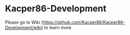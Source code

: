 # Kacper86-Development

Please go to Wiki (https://github.com/Kacper86/Kacper86-Development/wiki) to learn more
